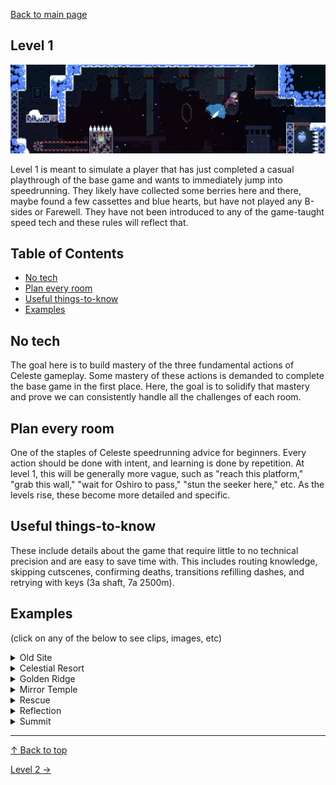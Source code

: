 [Back to main page](https://github.com/kwan22/habits/blob/main/README.md)

## Level 1

<img src = "https://github.com/kwan22/habits/blob/main/images/lv1.png" width = "960">

Level 1 is meant to simulate a player that has just completed a casual playthrough of the base game and wants to immediately jump into speedrunning. They likely have collected some berries here and there, maybe found a few cassettes and blue hearts, but have not played any B-sides or Farewell. They have not been introduced to any of the game-taught speed tech and these rules will reflect that.

## Table of Contents
- [No tech](#no-tech)
- [Plan every room](#plan-every-room)
- [Useful things-to-know](#useful-things-to-know)
- [Examples](#examples)

## No tech 
The goal here is to build mastery of the three fundamental actions of Celeste gameplay. Some mastery of these actions is demanded to complete the base game in the first place. Here, the goal is to solidify that mastery and prove we can consistently handle all the challenges of each room.

## Plan every room  
One of the staples of Celeste speedrunning advice for beginners. Every action should be done with intent, and learning is done by repetition. At level 1, this will be generally more vague, such as "reach this platform," "grab this wall," "wait for Oshiro to pass," "stun the seeker here," etc. As the levels rise, these become more detailed and specific.

## Useful things-to-know  
These include details about the game that require little to no technical precision and are easy to save time with. This includes routing knowledge, skipping cutscenes, confirming deaths, transitions refilling dashes, and retrying with keys (3a shaft, 7a 2500m).

## Examples

(click on any of the below to see clips, images, etc)

<details>
<summary>Old Site</summary>

The last Badeline room conveniently has a dev shortcut. Jump off the crumble block to make it disappear faster. Maneuvering around the ice block opens up another shortcut: lining up against the wall above it may be useful. Be sure to not grab when passing by it. <br>
<img src = "https://github.com/kwan22/habits/blob/main/images/lv1/2a_intervention_dev.webp" width = "480">
  
The plan for the last few coins in the Badeline chase sequence is to never cross your own path. <br>
<img src = "https://github.com/kwan22/habits/blob/main/images/lv1/2a_intervention.png" width = "480">
</details>

<details>
  <summary>Celestial Resort</summary>
  
Transitions refill dashes! <br>
<img src = "https://github.com/kwan22/habits/blob/main/images/lv1/3a_key1.webp" width = "480">

The "red dot": be aware of when Oshiro is about to charge and ensure you have space to dodge. Whether your strat is able to line up with the Oshiro cycles shown in the clips depends on your movement: apply the red-dot principle to whatever Oshiro cycle you end up settling upon. <br>
    <img src = "https://github.com/kwan22/habits/blob/main/images/lv1/3a_final_2.webp" width = "480">
    <img src = "https://github.com/kwan22/habits/blob/main/images/lv1/3a_final_3.webp" width = "480">
</details>

<details>
  <summary>Golden Ridge</summary>
  Generally, horizontal dashing cuts through strong wind much better than updiagonal dashes <br>
    <img src = "https://github.com/kwan22/habits/blob/main/images/lv1/4a_snowball_4springs.webp" width = "480">
    <img src = "https://github.com/kwan22/habits/blob/main/images/lv1/4a_snowball_final.webp" width = "480">
</details>

<details>
  <summary>Mirror Temple</summary>
    
  Skip the depths key & door using the secret route for the heart. <br>
  <img src = "https://github.com/kwan22/habits/blob/main/images/lv1/5a_depths_keyskip.png" width = "480">

  Use seekers to hit coins for you. <br>
  <img src = "https://github.com/kwan22/habits/blob/main/images/lv1/5a_unraveling_coin1.webp" width = "480">
  <img src = "https://github.com/kwan22/habits/blob/main/images/lv1/5a_unraveling_2ndlast.webp" width = "480"> <br>

  Learn to feel comfortable with stunning a charging seeker. Similar to the Oshiro red-dot: make it a priority to deal with these before making progress. Seekers are much smaller and easier to jump over, so stunning them gives you several seconds of free movement. The easiest way to do this is to do a big jump as they approach, and then dash down onto their heads as they pass under you. <br>
  <img src = "https://github.com/kwan22/habits/blob/main/images/lv1/5a_unraveling_final_cut.webp" width = "480"><br>
  Aim for the high ground! Try to not let seekers approach you from above: letting them approach you from below or horizontally is much more reliable in jumping on top of them (cue Star Wars memes).<br>
  
  Seekers are technically deterministic but can have wildly different behaviors with slight changes in movement. Learning to stun seekers on command allows us a few seconds of free movement and mitigates their unpredictable behavior. You may find that you need to stun seekers in different spots than the strats shown here.
  
  Route for getting search keys that avoids the most seekers. <br>
  <img src = "https://github.com/kwan22/habits/blob/main/images/lv1/5a_search_keys.png" alt = "5a_search_keys" width = "960">
</details>

<details>
  <summary>Rescue</summary>
  Theo is a particularly challenging mechanic and deserves its own section.
  
  As mentioned earlier in the 5a section, seekers are easier to deal with if you're not below them. <br>
  <img src = "https://github.com/kwan22/habits/blob/main/images/lv1/5a_rescue_nofear_slow.webp" alt = "5a_rescue_nofear" width = "480"> <br>
  The red-dot principle still applies. Seekers can charge even when they're offscreen and can quickly catch up to you while you're throwing and regrabbing Theo. 

  Stunning a seeker while carrying Theo is a bit trickier since you can't dash while holding Theo. Handle the seeker and Theo separately, stunning the seeker where you can. A common tactic is to jump over the seeker, throw Theo forward, and then stun the seeker using the jump+downdash method. <br>
<img src = "https://github.com/kwan22/habits/blob/main/images/lv1/5a_rescue_berryroom_slow1.webp" width = "480">
<img src = "https://github.com/kwan22/habits/blob/main/images/lv1/5a_rescue_berryroom_slow2.webp" width = "480">

  Stick to the plan: make sure the seeker is stunned if you tried but missed it. Your plan should be movement you are familiar with and practiced in so you don't need to improvise. <br>
  <img src = "https://github.com/kwan22/habits/blob/main/images/lv1/5a_rescue_seeker_final_1miss_slow.webp" width = "480">
</details>

<details>
  <summary>Reflection</summary>

  There are 6 route forks between top and bottom routes in Hollows. The 1st and last forks are relatively inconsequential (bottom for 1st fork and top for last fork are generally recommended, pick your favorite), but forks 2-5 should be prescribed.

Go top on both 2nd and 3rd forks. <br>
<img src = "https://github.com/kwan22/habits/blob/main/images/lv1/6a_hollows_2ndsplit.png" width = "480">
<img src = "https://github.com/kwan22/habits/blob/main/images/lv1/6a_hollows_3rdsplit.png" width = "480"> <br>
Go bottom on the 4th and top on the 5th forks. <br>
<img src = "https://github.com/kwan22/habits/blob/main/images/lv1/6a_hollows_4th5thsplit.png" width = "960">

The Badeline fight section is full of red dots, perhaps more literally this time. No need to be a hero, just dodge the hazards when they're close. <br>
<img src = "https://github.com/kwan22/habits/blob/main/images/lv1/6a_rb_1.webp" width = "480">
<img src = "https://github.com/kwan22/habits/blob/main/images/lv1/6a_rb_2.webp" width = "480">
</details>
<details>
<summary>Summit</summary>
Take the berry route which can be easily accessed by using transitions to refill dashes. <br>
<img src = "https://github.com/kwan22/habits/blob/main/images/lv1/7a_2k_toproute.webp" width = "480">
</details>

---

[&#8593; Back to top](#level-1)

[Level 2 &#8594;](https://github.com/kwan22/habits/blob/main/level2.md) 

